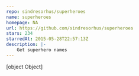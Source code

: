 ```yaml
---
repo: sindresorhus/superheroes
name: superheroes
homepage: NA
url: https://github.com/sindresorhus/superheroes
stars: 234
starredAt: 2015-05-28T22:57:13Z
description: |-
    Get superhero names
---
```


[object Object]
